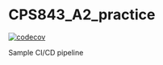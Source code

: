 # CPS843_A2_practice

[![codecov](https://codecov.io/gh/damoonsh/CPS843_A2_practice/branch/main/graph/badge.svg?token=60J2P9HN2F)](https://codecov.io/gh/damoonsh/CPS843_A2_practice)

Sample CI/CD pipeline
<br>
